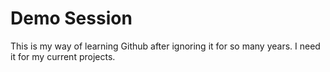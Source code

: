 # Demo Session

This is my way of learning Github after ignoring it for so many years.
I need it for my current projects.
